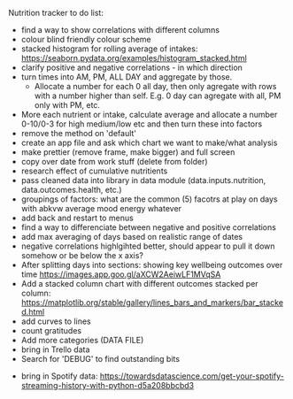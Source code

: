 Nutrition tracker to do list:
- find a way to show correlations with different columns
- colour blind friendly colour scheme
- stacked histogram for rolling average of intakes: https://seaborn.pydata.org/examples/histogram_stacked.html
- clarify positive and negative correlations - in which direction
- turn times into AM, PM, ALL DAY and aggregate by those.
  - Allocate a number for each 0 all day, then only agregate with rows with a number higher than self. E.g. 0 day can agregate with all, PM only with PM, etc.
- More each nutrient or intake, calculate average and allocate a number 0-10/0-3 for high medium/low etc and then turn these into factors
- remove the method on 'default'
- create an app file and ask which chart we want to make/what analysis
- make prettier (remove frame, make bigger) and full screen
- copy over date from work stuff (delete from folder)
- research effect of cumulative nutritients
- pass cleaned data into library in data module (data.inputs.nutrition, data.outcomes.health, etc.)
- groupings of factors: what are the common (5) facotrs at play on days with abkvw average mood energy whatever
- add back and restart to menus
- find a way to differenciate between negative and positive correlations
- add max averaging of days based on realistic range of dates
- negative correlations highlgihted better, should appear to pull it down somehow or be below the x axis?
- After splitting days into sections: showing key wellbeing outcomes over time https://images.app.goo.gl/aXCW2AeiwLF1MVqSA
- Add a stacked column chart with different outcomes stacked per column: https://matplotlib.org/stable/gallery/lines_bars_and_markers/bar_stacked.html
- add curves to lines
- count gratitudes
- Add more categories (DATA FILE)
- bring in Trello data
- Search for 'DEBUG' to find outstanding bits
<!-- - bring in Weather data: https://meteostat.net/en/place/gb/new-cross?s=03779&t=2023-11-01/2023-11-30 -->
- bring in Spotify data: https://towardsdatascience.com/get-your-spotify-streaming-history-with-python-d5a208bbcbd3

<!-- project_folder/
│
├── lib/
│   ├── __init__.py
│   ├── data_processing/
│   │   ├── __init__.py
│   │   └── data_combiner.py
│   │   └── data.py
│   │   └── bearable_data.py
│   │   └── nutrition_data.py
│   │
│   ├── utils/
│   |   ├── __init__.py
│   |   └── input_handler.py
│   |
│   └── visualization/
│       ├── __init__.py
│       └── plotter.py
│
├── data/
|   ├── bearable-export-01-12-2023.csv
|   └── dailysummary.csv
|
└── interface.py -->
